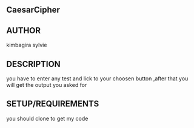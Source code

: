 ## CaesarCipher

## AUTHOR

kimbagira sylvie

## DESCRIPTION

you have to enter any test and lick to your choosen button ,after that you will get the output you asked for

## SETUP/REQUIREMENTS

you should clone to get my code
